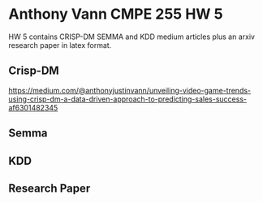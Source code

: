 # Anthony Vann CMPE 255 HW 5
HW 5 contains CRISP-DM SEMMA and KDD medium articles plus an arxiv research paper in latex format.

## Crisp-DM 
https://medium.com/@anthonyjustinvann/unveiling-video-game-trends-using-crisp-dm-a-data-driven-approach-to-predicting-sales-success-af6301482345

## Semma

## KDD

## Research Paper


